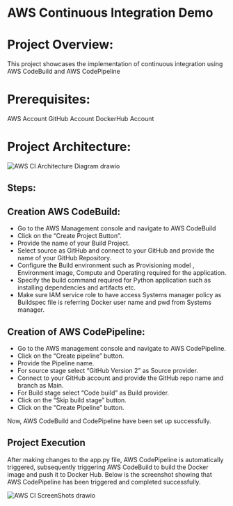 # AWS Continuous Integration Demo

# Project Overview:
This project showcases the implementation of continuous integration using AWS CodeBuild and AWS CodePipeline

# Prerequisites:
AWS Account
GitHub Account
DockerHub Account

# Project Architecture:

![AWS CI Architecture Diagram drawio](https://github.com/veerababu558/AWS-Projects-001/assets/44125493/ac92d231-662f-4c39-8557-ddca53dff039)

## Steps:

## Creation AWS CodeBuild:
- Go to the AWS Management console and navigate to AWS CodeBuild
- Click on the “Create Project Button”.
- Provide the name of your Build Project.
- Select source as GitHub and connect to your GitHub and provide the name of your GitHub Repository.
- Configure the Build environment such as Provisioning model , Environment  image, Compute and Operating required for the application.
- Specify the build command required for Python application such as installing dependencies and artifacts etc.
- Make sure IAM service role to have access Systems manager policy as Buildspec file is referring Docker user name and pwd from Systems manager.


## Creation of AWS CodePipeline:
- Go to the AWS management console and navigate to AWS CodePipeline.
- Click on the “Create pipeline” button.
- Provide the Pipeline name.
- For source stage select “GitHub Version 2” as Source provider.
- Connect to your GitHub account and provide the GitHub repo name and branch as Main.
- For Build stage select “Code build”  as Build provider.
- Click on the “Skip build stage” button.
- Click on the “Create Pipeline” button.


Now, AWS CodeBuild and CodePipeline have been set up successfully.

## Project Execution

After making changes to the app.py file, AWS CodePipeline is automatically triggered, subsequently triggering AWS CodeBuild to build the Docker image and push it to Docker Hub.
Below is the screenshot showing that AWS CodePipeline has been triggered and completed successfully.

![AWS CI ScreenShots drawio](https://github.com/veerababu558/AWS-Projects-001/assets/44125493/f4bc08a8-ae25-4433-9222-f95091400957)









